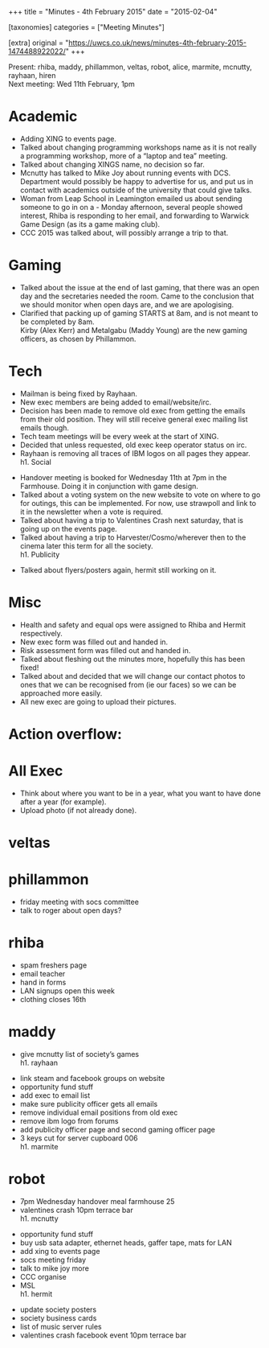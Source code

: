 +++
title = "Minutes - 4th February 2015"
date = "2015-02-04"

[taxonomies]
categories = ["Meeting Minutes"]

[extra]
original = "https://uwcs.co.uk/news/minutes-4th-february-2015-1474488922022/"
+++

Present: rhiba, maddy, phillammon, veltas, robot, alice, marmite, mcnutty, rayhaan, hiren  
Next meeting: Wed 11th February, 1pm

# Academic

  - Adding XING to events page.
  - Talked about changing programming workshops name as it is not really a programming workshop, more of a “laptop and tea” meeting.
  - Talked about changing XINGS name, no decision so far.
  - Mcnutty has talked to Mike Joy about running events with DCS. Department would possibly be happy to advertise for us, and put us in contact with academics outside of the university that could give talks.
  - Woman from Leap School in Leamington emailed us about sending someone to go in on a - Monday afternoon, several people showed interest, Rhiba is responding to her email, and forwarding to Warwick Game Design (as its a game making club).
  - CCC 2015 was talked about, will possibly arrange a trip to that.

# Gaming

  - Talked about the issue at the end of last gaming, that there was an open day and the secretaries needed the room. Came to the conclusion that we should monitor when open days are, and we are apologising.
  - Clarified that packing up of gaming STARTS at 8am, and is not meant to be completed by 8am.  
    Kirby (Alex Kerr) and Metalgabu (Maddy Young) are the new gaming officers, as chosen by Phillammon.

# Tech

  - Mailman is being fixed by Rayhaan.
  - New exec members are being added to email/website/irc.
  - Decision has been made to remove old exec from getting the emails from their old position. They will still receive general exec mailing list emails though.
  - Tech team meetings will be every week at the start of XING.
  - Decided that unless requested, old exec keep operator status on irc.
  - Rayhaan is removing all traces of IBM logos on all pages they appear.  
    h1. Social

<!-- end list -->

  - Handover meeting is booked for Wednesday 11th at 7pm in the Farmhouse. Doing it in conjunction with game design.
  - Talked about a voting system on the new website to vote on where to go for outings, this can be implemented. For now, use strawpoll and link to it in the newsletter when a vote is required.
  - Talked about having a trip to Valentines Crash next saturday, that is going up on the events page.
  - Talked about having a trip to Harvester/Cosmo/wherever then to the cinema later this term for all the society.  
    h1. Publicity

<!-- end list -->

  - Talked about flyers/posters again, hermit still working on it.

# Misc

  - Health and safety and equal ops were assigned to Rhiba and Hermit respectively.
  - New exec form was filled out and handed in.
  - Risk assessment form was filled out and handed in.
  - Talked about fleshing out the minutes more, hopefully this has been fixed\!
  - Talked about and decided that we will change our contact photos to ones that we can be recognised from (ie our faces) so we can be approached more easily.
  - All new exec are going to upload their pictures.

# Action overflow:

# All Exec

  - Think about where you want to be in a year, what you want to have done after a year (for example).
  - Upload photo (if not already done).

# veltas

# phillammon

  - friday meeting with socs committee
  - talk to roger about open days?

# rhiba

  - spam freshers page
  - email teacher
  - hand in forms
  - LAN signups open this week
  - clothing closes 16th

# maddy

  - give mcnutty list of society’s games  
    h1. rayhaan

<!-- end list -->

  - link steam and facebook groups on website
  - opportunity fund stuff
  - add exec to email list
  - make sure publicity officer gets all emails
  - remove individual email positions from old exec
  - remove ibm logo from forums
  - add publicity officer page and second gaming officer page
  - 3 keys cut for server cupboard 006  
    h1. marmite

# robot

  - 7pm Wednesday handover meal farmhouse 25
  - valentines crash 10pm terrace bar  
    h1. mcnutty

<!-- end list -->

  - opportunity fund stuff
  - buy usb sata adapter, ethernet heads, gaffer tape, mats for LAN
  - add xing to events page
  - socs meeting friday
  - talk to mike joy more
  - CCC organise
  - MSL  
    h1. hermit

<!-- end list -->

  - update society posters
  - society business cards
  - list of music server rules
  - valentines crash facebook event 10pm terrace bar
